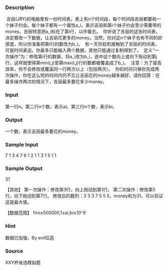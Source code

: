 
### Description
 吉丽(JRY)的电脑里有一份时间表，表上有n个时间段，每个时间段吉丽都要和一个妹子约会。每个妹子都有一个属性a_i，表示吉丽和第i个妹子约会至少需要带的money。吉丽特意把a_i标在了第i行，以作备忘。
 你听说了吉丽的这张时间表，决定篡改一下数据，让吉丽花更多的money。当然，你对这n个妹子也有不同的好感度，所以你准备把第i行的数改为b_i。
 有一天你趁机接触到了吉丽的时间表，可是时间紧迫，你最多只能输入两个数据，其他只能通过复制得到了。
 定义“一次操作”为：修改第i行的数据，将a_i改为b_i，选中这个数向上或向下拖动到第j行，这样就使得第min(i,j)至第max(i,j)行的数都被覆盖成了b_i。
 注意：为了提高效率，你不会修改或覆盖同一行两次以上（包括两次）。
 你的时间只够你完成两次操作，你在这么短的时间内仍不忘让吉丽花的money越多越好。请你回答：在最多操作两次的情况下，吉丽最多要花多少money。

### Input
第一行n。第二行n个数，表示ai。第三行n个数，表示bi。

### Output
一个数，表示吉丽最多要花的money。

### Sample Input
7
1 3 4 7 6 1 2
1 1 3 1 5 1 1


### Sample Output
31


【其他】
第一次操作：修改第3行，向上拖动到第1行。
第二次操作：修改第5行，向下拖动到第7行。
修改后的数列：3 3 3 7 5 5 5，money和为31，可以验证这是最大值。

【数据范围】
1≤n≤500000,1≤ai,bi≤10^9

### Hint
数据已加强，By evil佂菡
### Source
XXY杯省选模拟题